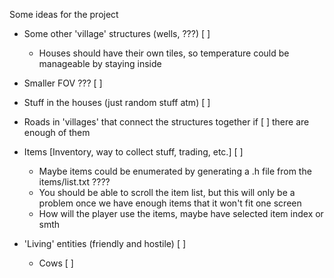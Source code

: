 Some ideas for the project

- Some other 'village' structures (wells, ???)					[ ]
	- Houses should have their own tiles, so temperature
		could be manageable by staying inside
	
- Smaller FOV ???												[ ]

- Stuff in the houses (just random stuff atm)					[ ]

- Roads in 'villages' that connect the structures together if 	[ ]
	there are enough of them			

- Items [Inventory, way to collect stuff, trading, etc.]		[ ]
	- Maybe items could be enumerated by generating a
		.h file from the items/list.txt ????
	- You should be able to scroll the item list, but
		this will only be a problem once we have
		enough items that it won't fit one screen
	- How will the player use the items, maybe have selected
		item index or smth

- 'Living' entities (friendly and hostile)						[ ]
	- Cows														[ ]


